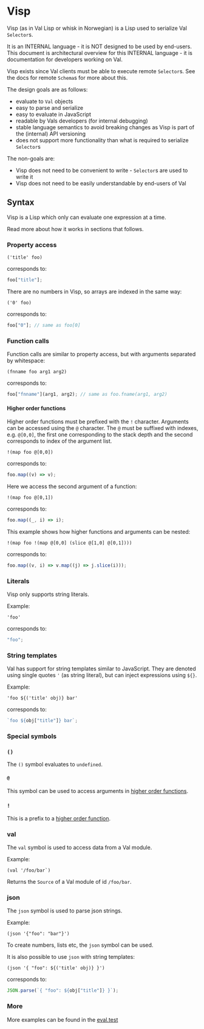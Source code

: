 # Visp

Visp (as in Val Lisp or whisk in Norwegian) is a Lisp used to serialize Val `Selector`s.

It is an INTERNAL language - it is NOT designed to be used by end-users.
This document is architectural overview for this INTERNAL language - it is documentation for developers working on Val.

Visp exists since Val clients must be able to execute remote `Selector`s.
See the docs for remote `Schema`s for more about this.

The design goals are as follows:

- evaluate to `Val` objects
- easy to parse and serialize
- easy to evaluate in JavaScript
- readable by Vals developers (for internal debugging)
- stable language semantics to avoid breaking changes as Visp is part of the (internal) API versioning
- does not support more functionality than what is required to serialize `Selector`s

The non-goals are:

- Visp does not need to be convenient to write - `Selector`s are used to write it
- Visp does not need to be easily understandable by end-users of Val

## Syntax

Visp is a Lisp which only can evaluate one expression at a time.

Read more about how it works in sections that follows.

### Property access

```visp
('title' foo)
```

corresponds to:

```js
foo["title"];
```

There are no numbers in Visp, so arrays are indexed in the same way:

```visp
('0' foo)
```

corresponds to:

```js
foo["0"]; // same as foo[0]
```

### Function calls

Function calls are similar to property access, but with arguments separated by whitespace:

```visp
(fnname foo arg1 arg2)
```

corresponds to:

```js
foo["fnname"](arg1, arg2); // same as foo.fname(arg1, arg2)
```

#### Higher order functions

Higher order functions must be prefixed with the `!` character.
Arguments can be accessed using the `@` character. The `@` must be suffixed with indexes, e.g. `@[0,0]`, the first one corresponding to the stack depth and the second corresponds to index of the argument list.

```visp
!(map foo @[0,0])
```

corresponds to:

```js
foo.map((v) => v);
```

Here we access the second argument of a function:

```visp
!(map foo @[0,1])
```

corresponds to:

```js
foo.map((_, i) => i);
```

This example shows how higher functions and arguments can be nested:

```visp
!(map foo !(map @[0,0] (slice @[1,0] @[0,1])))
```

corresponds to:

```js
foo.map((v, i) => v.map((j) => j.slice(i)));
```

### Literals

Visp only supports string literals.

Example:

```visp
'foo'
```

corresponds to:

```js
"foo";
```

### String templates

Val has support for string templates similar to JavaScript.
They are denoted using single quotes `'` (as string literal), but can inject expressions using `${}`.

Example:

```visp
'foo ${('title' obj)} bar'
```

corresponds to:

```js
`foo ${obj["title"]} bar`;
```

### Special symbols

### `()`

The `()` symbol evaluates to `undefined`.

#### `@`

This symbol can be used to access arguments in [higher order functions](#higher-order-functions).

### `!`

This is a prefix to a [higher order function](#higher-order-functions).

### val

The `val` symbol is used to access data from a Val module.

Example:

```visp
(val '/foo/bar`)
```

Returns the `Source` of a Val module of id `/foo/bar`.

### json

The `json` symbol is used to parse json strings.

Example:

```visp
(json '{"foo": "bar"}')
```

To create numbers, lists etc, the `json` symbol can be used.

It is also possible to use `json` with string templates:

```visp
(json '{ "foo": ${('title' obj)} }')
```

corresponds to:

```js
JSON.parse(`{ "foo": ${obj["title"]} }`);
```

### More

More examples can be found in the [eval.test](eval.test.ts)
